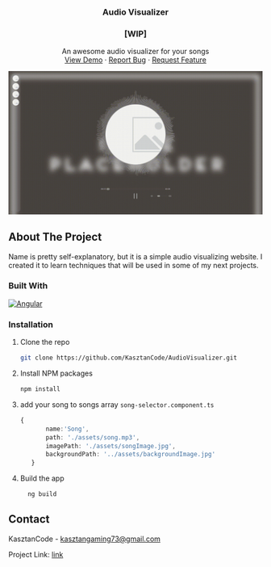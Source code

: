 





<h3 align="center">Audio Visualizer</h3>
<h3 align="center">[WIP]</h3>

  <p align="center">
    An awesome audio visualizer for your songs 
    <br />
    <a href="https://kasztancode.pl/AudioVisualizer">View Demo</a>
    ·
    <a href="https://github.com/KasztanCode/AudioVisualizer/issues">Report Bug</a>
    ·
    <a href="https://github.com/KasztanCode/AudioVisualizer/issues">Request Feature</a>
  </p>

![Product Name Screen Shot](src/assets/showcase.gif)

## About The Project

Name is pretty self-explanatory, but it is a simple audio visualizing website.
I created it to learn techniques that will be used in some of my next projects.

### Built With

[![Angular][Angular.io]][Angular-url]

### Installation

1. Clone the repo
	 ```sh
	 git clone https://github.com/KasztanCode/AudioVisualizer.git
	 ```
2. Install NPM packages
	 ```sh
	 npm install
	 ```
3. add your song to songs array `song-selector.component.ts`
	 ```ts
	 {
			name:'Song',
			path: './assets/song.mp3',
			imagePath: './assets/songImage.jpg',
			backgroundPath: '../assets/backgroundImage.jpg'
		}
	 ```
4. Build the app
	  ```sh
		ng build

## Contact

KasztanCode -  kasztangaming73@gmail.com

Project Link: [link](https://github.com/KasztanCode/AudioVisualizer)






[Angular.io]: https://img.shields.io/badge/Angular-DD0031?style=for-the-badge&logo=angular&logoColor=white
[Angular-url]: https://angular.io/
